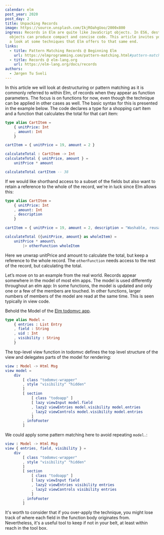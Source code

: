 ```yaml
---
calendar: elm
post_year: 2020
post_day: 2
title: Unpacking Records
image: https://source.unsplash.com/IkjROahgUoo/2000x800
ingress: Records in Elm are quite like JavaScript objects. In ES6, destructuring
  objects can produce compact and concise code. This article invites you to take
  a look at some techniques that Elm offers to that same end.
links:
  - title: Pattern Matching Records @ Beginning Elm
    url: https://elmprogramming.com/pattern-matching.html#pattern-matching-records
  - title: Records @ elm-lang.org
    url: https://elm-lang.org/docs/records
authors:
  - Jørgen Tu Sveli
---
```

In this article we will look at destructuring or pattern matching as it is commonly referred to within Elm, of records when they appear as function parameters. The focus is on functions for now, even though the technique can be applied in other cases as well. The basic syntax for this is presented in the example below. The code declares a type for a shopping cart item and a function that calculates the total for that cart item:

```elm
type alias CartItem = 
    { unitPrice: Int
    , amount: Int
    }

cartItem = { unitPrice = 19, amount = 2 }

calculateTotal : CartItem -> Int
calculateTotal { unitPrice, amount } =
    unitPrice * amount

calculateTotal cartItem -- 38
```

If we would like shorthand access to a subset of the fields but also want to retain a reference to the whole of the record, we're in luck since Elm allows this:

```elm
type alias CartItem = 
    { unitPrice: Int
    , amount: Int
    , description
    }

cartItem = { unitPrice = 19, amount = 2, description = "Washable, reusable face mask" }

calculateTotal ({unitPrice, amount} as wholeItem) =
    unitPrice * amount\
        |> otherFunction wholeItem
```

Here we unwrap unitPrice and amount to calculate the total, but keep a reference to the whole record. The `otherFunction` needs access to the rest of the record, but calculating the total.

Let’s move on to an example from the real world. Records appear somewhere in the model of most elm apps. The model is used differently throughout an elm app: In some functions, the model is updated and only one or a few of the members are touched. In other functions, larger numbers of members of the model are read at the same time. This is seen typically in view code.

Behold the Model of the [Elm todomvc app](https://github.com/evancz/elm-todomvc/blob/master/src/Main.elm).

```elm
type alias Model =
    { entries : List Entry
    , field : String
    , uid : Int
    , visibility : String
    }
```

The top-level view function in todomvc defines the top level structure of the view and delegates parts of the model for rendering:

```elm
view : Model -> Html Msg
view model =
    div
        [ class "todomvc-wrapper"
        , style "visibility" "hidden"
        ]
        [ section
            [ class "todoapp" ]
            [ lazy viewInput model.field
            , lazy2 viewEntries model.visibility model.entries
            , lazy2 viewControls model.visibility model.entries
            ]
        , infoFooter
        ]
```

We could apply some pattern matching here to avoid repeating `model.`:

```elm
view : Model -> Html Msg
view { entries, field, visibility } =
    div
        [ class "todomvc-wrapper"
        , style "visibility" "hidden"
        ]
        [ section
            [ class "todoapp" ]
            [ lazy viewInput field
            , lazy2 viewEntries visibility entries
            , lazy2 viewControls visibility entries
            ]
        , infoFooter
        ]
```

It's worth to consider that if you over-apply the technique, you might lose track of where each field in the function body originates from. Nevertheless, it's a useful tool to keep if not in your belt, at least within reach in the tool box.